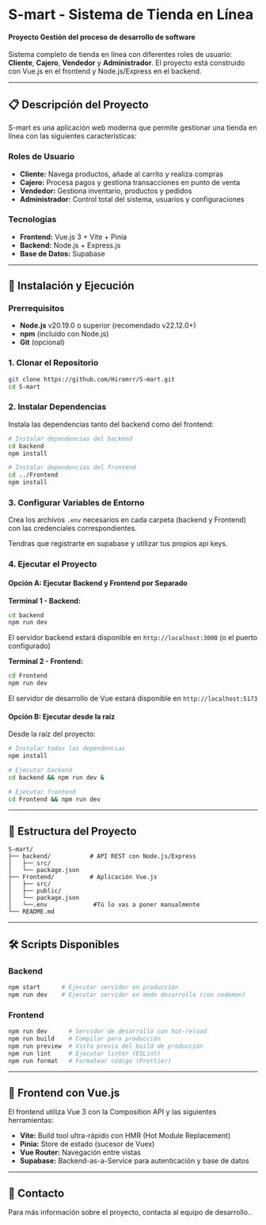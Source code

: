 # S-mart - Sistema de Tienda en Línea
#### Proyecto Gestión del proceso de desarrollo de software

Sistema completo de tienda en línea con diferentes roles de usuario: **Cliente**, **Cajero**, **Vendedor** y **Administrador**. El proyecto está construido con Vue.js en el frontend y Node.js/Express en el backend.

---

## 📋 Descripción del Proyecto

S-mart es una aplicación web moderna que permite gestionar una tienda en línea con las siguientes características:

### Roles de Usuario

* **Cliente:** Navega productos, añade al carrito y realiza compras
* **Cajero:** Procesa pagos y gestiona transacciones en punto de venta
* **Vendedor:** Gestiona inventario, productos y pedidos
* **Administrador:** Control total del sistema, usuarios y configuraciones

### Tecnologías

* **Frontend:** Vue.js 3 + Vite + Pinia
* **Backend:** Node.js + Express.js
* **Base de Datos:** Supabase

---

## 🚀 Instalación y Ejecución

### Prerrequisitos

* **Node.js** v20.19.0 o superior (recomendado v22.12.0+)
* **npm** (incluido con Node.js)
* **Git** (opcional)

### 1. Clonar el Repositorio

```bash
git clone https://github.com/Hiramrr/S-mart.git
cd S-mart
```

### 2. Instalar Dependencias

Instala las dependencias tanto del backend como del frontend:

```bash
# Instalar dependencias del backend
cd backend
npm install

# Instalar dependencias del frontend
cd ../Frontend
npm install
```

### 3. Configurar Variables de Entorno

Crea los archivos `.env` necesarios en cada carpeta (backend y Frontend) con las credenciales correspondientes.

Tendras que registrarte en supabase y utilizar tus propios api keys.
### 4. Ejecutar el Proyecto

#### Opción A: Ejecutar Backend y Frontend por Separado

**Terminal 1 - Backend:**
```bash
cd backend
npm run dev
```
El servidor backend estará disponible en `http://localhost:3000` (o el puerto configurado)

**Terminal 2 - Frontend:**
```bash
cd Frontend
npm run dev
```
El servidor de desarrollo de Vue estará disponible en `http://localhost:5173`

#### Opción B: Ejecutar desde la raíz

Desde la raíz del proyecto:

```bash
# Instalar todas las dependencias
npm install

# Ejecutar backend
cd backend && npm run dev &

# Ejecutar frontend
cd Frontend && npm run dev
```

---

## 📁 Estructura del Proyecto

```
S-mart/
├── backend/           # API REST con Node.js/Express
│   ├── src/
│   └── package.json
├── Frontend/          # Aplicación Vue.js
│   ├── src/
│   ├── public/
│   └── package.json
│   └──.env             #Tú lo vas a poner manualmente
└── README.md
```

---

## 🛠️ Scripts Disponibles

### Backend

```bash
npm start      # Ejecutar servidor en producción
npm run dev    # Ejecutar servidor en modo desarrollo (con nodemon)
```

### Frontend

```bash
npm run dev      # Servidor de desarrollo con hot-reload
npm run build    # Compilar para producción
npm run preview  # Vista previa del build de producción
npm run lint     # Ejecutar linter (ESLint)
npm run format   # Formatear código (Prettier)
```

---


## 🎨 Frontend con Vue.js

El frontend utiliza Vue 3 con la Composition API y las siguientes herramientas:

* **Vite:** Build tool ultra-rápido con HMR (Hot Module Replacement)
* **Pinia:** Store de estado (sucesor de Vuex)
* **Vue Router:** Navegación entre vistas
* **Supabase:** Backend-as-a-Service para autenticación y base de datos

---

## 📧 Contacto

Para más información sobre el proyecto, contacta al equipo de desarrollo..
